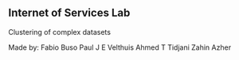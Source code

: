 Internet of Services Lab
------------------------
Clustering of complex datasets

Made by:
Fabio Buso
Paul J E Velthuis
Ahmed T Tidjani
Zahin Azher
